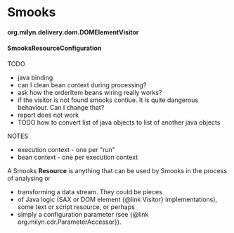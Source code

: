 Smooks
====================

#### org.milyn.delivery.dom.DOMElementVisitor


#### SmooksResourceConfiguration

TODO
* java binding
* can I clean bean context during processing?
* ask how the orderItem beans wiring really works?
* if the visitor is not found smooks contiue. It is quite dangerous behaviour. Can I change that?
* report does not work
* TODO how to convert list of java objects to list of another java objects

NOTES
* execution context - one per "run"
* bean context -  one per execution context

A Smooks <b>Resource</b> is anything that can be used by Smooks in the process of analysing or
 * transforming a data stream.  They could be pieces
 * of Java logic (SAX or DOM element {@link Visitor} implementations), some text or script resource, or perhaps
 * simply a configuration parameter (see {@link org.milyn.cdr.ParameterAccessor}).
 